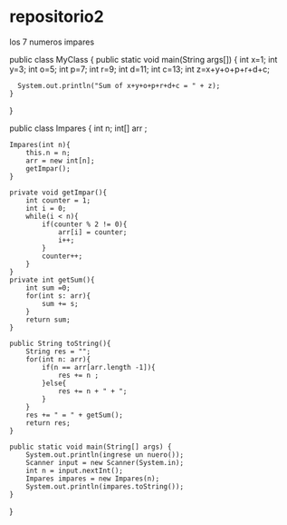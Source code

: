 # repositorio2
los 7 numeros impares



public class MyClass {
    public static void main(String args[]) {
      int x=1;
      int y=3;
      int o=5;
      int p=7;
      int r=9;
      int d=11;
      int c=13;
      int z=x+y+o+p+r+d+c;

      System.out.println("Sum of x+y+o+p+r+d+c = " + z);
    }
}


public class Impares {
    int n;
    int[] arr ;

    Impares(int n){
        this.n = n;
        arr = new int[n];
        getImpar();
    }

    private void getImpar(){
        int counter = 1;
        int i = 0;
        while(i < n){
            if(counter % 2 != 0){
                arr[i] = counter;
                i++;
            }
            counter++;
        }
    }
    private int getSum(){
        int sum =0;
        for(int s: arr){
            sum += s;
        }
        return sum;
    }

    public String toString(){
        String res = "";
        for(int n: arr){
            if(n == arr[arr.length -1]){
                res += n ;
            }else{
                res += n + " + ";
            }
        }
        res += " = " + getSum();
        return res;
    }

    public static void main(String[] args) {
        System.out.println(ingrese un nuero());
        Scanner input = new Scanner(System.in);
        int n = input.nextInt();
        Impares impares = new Impares(n);
        System.out.println(impares.toString());
    }
}
